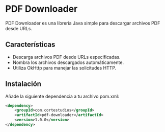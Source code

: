 # PDF Downloader

PDF Downloader es una librería Java simple para descargar archivos PDF desde URLs.

## Características

- Descarga archivos PDF desde URLs especificadas.
- Nombra los archivos descargados automáticamente.
- Utiliza OkHttp para manejar las solicitudes HTTP.

## Instalación

Añade la siguiente dependencia a tu archivo pom.xml:

```xml
<dependency>
    <groupId>com.cortestudios</groupId>
    <artifactId>pdf-downloader</artifactId>
    <version>1.0.0</version>
</dependency>